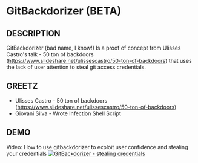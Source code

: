 # GitBackdorizer (BETA)

## DESCRIPTION
GitBackdorizer (bad name, I know!) Is a proof of concept from Ulisses Castro's talk - 50 ton of backdoors (https://www.slideshare.net/ulissescastro/50-ton-of-backdoors) that uses the lack of user attention to steal git access credentials.


## GREETZ
- Ulisses Castro - 50 ton of backdoors (https://www.slideshare.net/ulissescastro/50-ton-of-backdoors)
- Giovani Silva - Wrote Infection Shell Script

## DEMO

Video:
How to use gitbackdorizer to exploit user confidence and stealing your credentials
[![GitBackdorizer - stealing credentials](https://img.youtube.com/vi/ka8uJqaDYOs/0.jpg)](https://www.youtube.com/watch?v=ka8uJqaDYOs)
